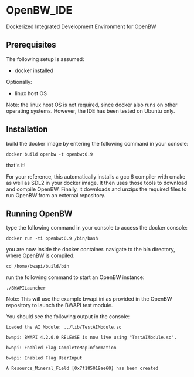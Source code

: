 # OpenBW_IDE
Dockerized Integrated Development Environment for OpenBW


## Prerequisites

The following setup is assumed:

 - docker installed
 
 Optionally:
 
 - linux host OS
 
 
 Note: the linux host OS is not required, since docker also runs on other operating systems. However, the IDE has been tested on Ubuntu only.
 
 
## Installation

build the docker image by entering the following command in your console:

`docker build openbw -t openbw:0.9`

that's it!

For your reference, this automatically installs a gcc 6 compiler with cmake as well as SDL2 in your docker image.
It then uses those tools to download and compile OpenBW.
Finally, it downloads and unzips the required files to run OpenBW from an external repository.

## Running OpenBW

type the following command in your console to access the docker console:

`docker run -ti openbw:0.9 /bin/bash`

you are now inside the docker container.
navigate to the bin directory, where OpenBW is compiled:

`cd /home/bwapi/build/bin`

run the following command to start an OpenBW instance:

`./BWAPILauncher`

Note: This will use the example bwapi.ini as provided in the OpenBW repository to launch the BWAPI test module.

You should see the following output in the console:

```
Loaded the AI Module: ../lib/TestAIModule.so

bwapi: BWAPI 4.2.0.0 RELEASE is now live using "TestAIModule.so".

bwapi: Enabled Flag CompleteMapInformation

bwapi: Enabled Flag UserInput

A Resource_Mineral_Field [0x7f185019ae60] has been created
```

